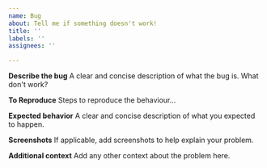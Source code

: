 ```yaml
---
name: Bug
about: Tell me if something doesn't work!
title: ''
labels: ''
assignees: ''

---
```


**Describe the bug**
A clear and concise description of what the bug is. What don't work?

**To Reproduce**
Steps to reproduce the behaviour...

**Expected behavior**
A clear and concise description of what you expected to happen.

**Screenshots**
If applicable, add screenshots to help explain your problem.

**Additional context**
Add any other context about the problem here.
